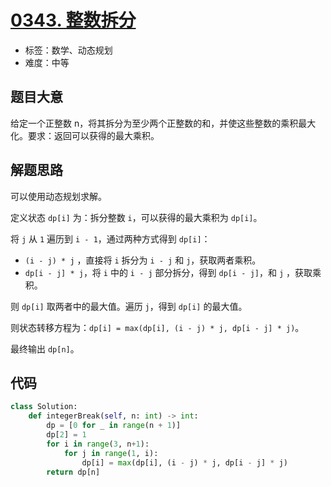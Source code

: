 # [0343. 整数拆分](https://leetcode-cn.com/problems/integer-break)

- 标签：数学、动态规划
- 难度：中等

## 题目大意

给定一个正整数 n，将其拆分为至少两个正整数的和，并使这些整数的乘积最大化。要求：返回可以获得的最大乘积。

## 解题思路

可以使用动态规划求解。

定义状态 `dp[i]` 为：拆分整数 `i`，可以获得的最大乘积为 `dp[i]`。

将 `j` 从 `1` 遍历到 `i - 1`，通过两种方式得到 `dp[i]`：

- `(i - j) * j` ，直接将 `i` 拆分为 `i - j` 和 `j`，获取两者乘积。
- `dp[i - j] * j`，将 `i` 中的 `i - j` 部分拆分，得到 `dp[i - j]`，和 `j` ，获取乘积。

则 `dp[i]` 取两者中的最大值。遍历 `j`，得到 `dp[i]` 的最大值。

则状态转移方程为：`dp[i] = max(dp[i], (i - j) * j, dp[i - j] * j)`。

最终输出 `dp[n]`。

## 代码

```Python
class Solution:
    def integerBreak(self, n: int) -> int:
        dp = [0 for _ in range(n + 1)]
        dp[2] = 1
        for i in range(3, n+1):
            for j in range(1, i):
                dp[i] = max(dp[i], (i - j) * j, dp[i - j] * j)
        return dp[n]
```

